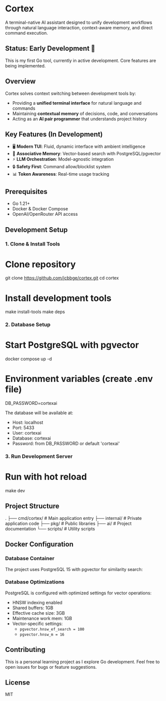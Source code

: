 # Cortex

A terminal-native AI assistant designed to unify development workflows through natural language interaction, context-aware memory, and direct command execution.

## Status: Early Development 🚧
This is my first Go tool, currently in active development. Core features are being implemented.

## Overview
Cortex solves context switching between development tools by:
- Providing a **unified terminal interface** for natural language and commands
- Maintaining **contextual memory** of decisions, code, and conversations
- Acting as an **AI pair programmer** that understands project history

## Key Features (In Development)
- 🖥️ **Modern TUI**: Fluid, dynamic interface with ambient intelligence
- 🧠 **Associative Memory**: Vector-based search with PostgreSQL/pgvector
- ⚡ **LLM Orchestration**: Model-agnostic integration
- 🔒 **Safety First**: Command allow/blocklist system
- 📊 **Token Awareness**: Real-time usage tracking

## Prerequisites
- Go 1.21+
- Docker & Docker Compose
- OpenAI/OpenRouter API access

## Development Setup

### 1. Clone & Install Tools
# Clone repository
git clone https://github.com/jcbbge/cortex.git
cd cortex

# Install development tools
make install-tools
make deps

### 2. Database Setup
# Start PostgreSQL with pgvector
docker compose up -d

# Environment variables (create .env file)
DB_PASSWORD=cortexai

The database will be available at:
- Host: localhost
- Port: 5433
- User: cortexai
- Database: cortexai
- Password: from DB_PASSWORD or default 'cortexai'

### 3. Run Development Server
# Run with hot reload
make dev

## Project Structure
.
├── cmd/cortex/     # Main application entry
├── internal/       # Private application code
├── pkg/           # Public libraries
├── ai/            # Project documentation
└── scripts/       # Utility scripts

## Docker Configuration

### Database Container
The project uses PostgreSQL 15 with pgvector for similarity search:

### Database Optimizations
PostgreSQL is configured with optimized settings for vector operations:
- HNSW indexing enabled
- Shared buffers: 1GB
- Effective cache size: 3GB
- Maintenance work mem: 1GB
- Vector-specific settings:
  - `pgvector.hnsw_ef_search = 100`
  - `pgvector.hnsw_m = 16`

## Contributing
This is a personal learning project as I explore Go development. Feel free to open issues for bugs or feature suggestions.

## License
MIT
